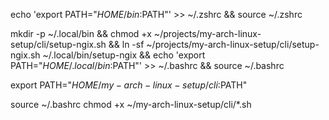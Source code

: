 echo 'export PATH="$HOME/bin:$PATH"' >> ~/.zshrc && source ~/.zshrc

mkdir -p ~/.local/bin && chmod +x ~/projects/my-arch-linux-setup/cli/setup-ngix.sh && ln -sf ~/projects/my-arch-linux-setup/cli/setup-ngix.sh ~/.local/bin/setup-ngix && echo 'export PATH="$HOME/.local/bin:$PATH"' >> ~/.bashrc && source ~/.bashrc


export PATH="$HOME/my-arch-linux-setup/cli:$PATH"


source ~/.bashrc
chmod +x ~/my-arch-linux-setup/cli/*.sh

